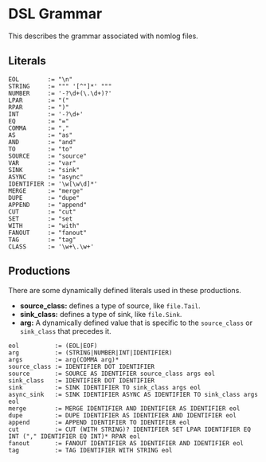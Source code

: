 # DSL Grammar
This describes the grammar associated with nomlog files.

## Literals

```
EOL        := "\n"
STRING     := """ '[^"]*' """
NUMBER     := '-?\d+(\.\d+)?'
LPAR       := "("
RPAR       := ")"
INT        := '-?\d+'
EQ         := "="
COMMA      := ","
AS         := "as"
AND        := "and"
TO         := "to"
SOURCE     := "source"
VAR        := "var"
SINK       := "sink"
ASYNC      := "async"
IDENTIFIER := '\w[\w\d]*'
MERGE      := "merge"
DUPE       := "dupe"
APPEND     := "append"
CUT        := "cut"
SET        := "set
WITH       := "with"
FANOUT     := "fanout"
TAG        := "tag"
CLASS      := '\w+\.\w+'
```

## Productions
There are some dynamically defined literals used in these productions.
* **source_class:** defines a type of source, like `file.Tail`.
* **sink_class:** defines a type of sink, like `file.Sink`.
* **arg:** A dynamically defined value that is specific to the `source_class` or `sink_class` that precedes it.

```
eol          := (EOL|EOF)
arg          := (STRING|NUMBER|INT|IDENTIFIER)
args         := arg(COMMA arg)*
source_class := IDENTIFIER DOT IDENTIFIER
source       := SOURCE AS IDENTIFIER source_class args eol
sink_class   := IDENTIFIER DOT IDENTIFIER
sink         := SINK IDENTIFIER TO sink_class args eol
async_sink   := SINK IDENTIFIER ASYNC AS IDENTIFIER TO sink_class args eol
merge        := MERGE IDENTIFIER AND IDENTIFIER AS IDENTIFIER eol
dupe         := DUPE IDENTIFIER AS IDENTIFIER AND IDENTIFIER eol
append       := APPEND IDENTIFIER TO IDENTIFIER eol
cut          := CUT (WITH STRING)? IDENTIFIER SET LPAR IDENTIFIER EQ INT ("," IDENTIFIER EQ INT)* RPAR eol
fanout       := FANOUT IDENTIFIER AS IDENTIFIER AND IDENTIFIER eol
tag          := TAG IDENTIFIER WITH STRING eol
```
